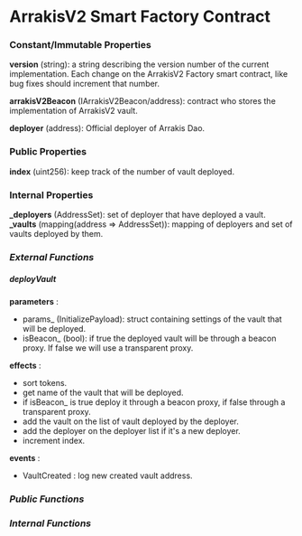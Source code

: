 # ArrakisV2 Smart Factory Contract

### **Constant/Immutable Properties**

**version** (string): a string describing the version number of the current implementation. Each change on the ArrakisV2 Factory smart contract, like bug fixes should increment that number.

**arrakisV2Beacon** (IArrakisV2Beacon/address): contract who stores the implementation of ArrakisV2 vault.

**deployer** (address): Official deployer of Arrakis Dao.

### **Public Properties**

**index** (uint256): keep track of the number of vault deployed.

### **Internal Properties**

**\_deployers** (AddressSet): set of deployer that have deployed a vault.
**\_vaults** (mapping(address => AddressSet)): mapping of deployers and set of vaults deployed by them.

### _External Functions_

##### deployVault

**parameters** : 
- params\_ (InitializePayload): struct containing settings of the vault that will be deployed.
- isBeacon\_ (bool): if true the deployed vault will be through a beacon proxy. If false we will use a transparent proxy.

**effects** :
- sort tokens.
- get name of the vault that will be deployed.
- if isBeacon\_ is true deploy it through a beacon proxy, if false through a transparent proxy.
- add the vault on the list of vault deployed by the deployer.
- add the deployer on the deployer list if it's a new deployer.
- increment index.

**events** :
- VaultCreated : log new created vault address.

### _Public Functions_

### _Internal Functions_
